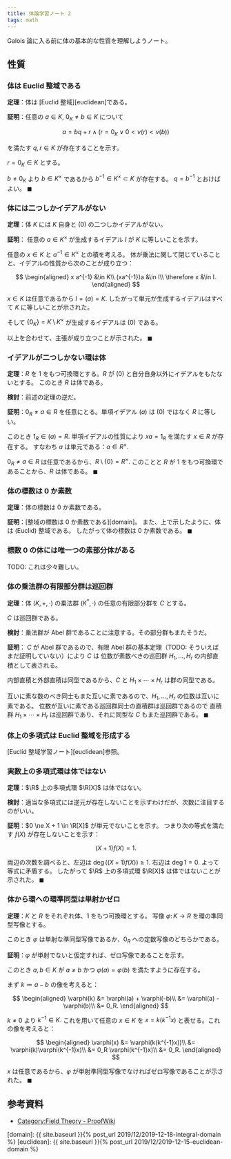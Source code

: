 ```yaml
---
title: 体論学習ノート 2
tags: math
---
```


Galois 論に入る前に体の基本的な性質を理解しようノート。

## 性質

### 体は Euclid 整域である

**定理**：体は [Euclid 整域][euclidean]である。

**証明**：任意の $a \in K,\:0_K \ne b \in K$ について

$$
a = bq + r \land (r = 0_K \lor 0 \lt \nu(r) \lt \nu(b))
$$

を満たす $q, r \in K$ が存在することを示す。

$r = 0_K \in K$ とする。

$b \ne 0_K$ より $b \in K^\times$ であるから $b^{-1} \in K^\times \subset K$ が存在する。
$q = b^{-1}$ とおけばよい。
$\blacksquare$

### 体には二つしかイデアルがない

**定理**：体 $K$ には $K$ 自身と $(0)$ の二つしかイデアルがない。

**証明**：
任意の $a \in K^\times$ が生成するイデアル $I$ が $K$ に等しいことを示す。

任意の $x \in K$ と $a^{-1} \in K^\times$ との積を考える。
体が乗法に関して閉じていることと、イデアルの性質から次のことが成り立つ：

$$
\begin{aligned}
    x a^{-1} &\in K\\
    (xa^{-1})a &\in I\\
    \therefore x &\in I.
\end{aligned}
$$

$x \in K$ は任意であるから $I = (a) = K.$
したがって単元が生成するイデアルはすべて $K$ に等しいことが示された。

そして $\lbrace 0_K \rbrace = K\setminus K^\times$ が生成するイデアルは $(0)$ である。

以上を合わせて、主張が成り立つことが示された。
$\blacksquare$

### イデアルが二つしかない環は体

**定理**：$R$ を 1 をもつ可換環とする。$R$ が $(0)$ と自分自身以外にイデアルをもたないとする。
このとき $R$ は体である。

**検討**：前述の定理の逆だ。

**証明**：$0_R \ne a \in R$ を任意にとる。単項イデアル $(a)$ は $(0)$ ではなく $R$ に等しい。

このとき $1_R \in (a) = R.$
単項イデアルの性質により $xa = 1_R$ を満たす $x \in R$ が存在する。
すなわち $a$ は単元である：$a \in R^\times.$

$0_R \ne a \in R$ は任意であるから、$R \setminus \lbrace 0 \rbrace = R^\times.$
このことと $R$ が 1 をもつ可換環であることから、$R$ は体である。
$\blacksquare$

### 体の標数は 0 か素数

**定理**：体の標数は 0 か素数である。

**証明**：[整域の標数は 0 か素数である][domain]。
また、上で示したように、体は (Euclid) 整域である。
したがって体の標数は 0 か素数である。
$\blacksquare$

### 標数 0 の体には唯一つの素部分体がある

TODO: これは少々難しい。

### 体の乗法群の有限部分群は巡回群

**定理**：体 $(K, +, \cdot)$ の乗法群 $(K^*, \cdot)$ の任意の有限部分群を $C$ とする。

$C$ は巡回群である。

**検討**：乗法群が Abel 群であることに注意する。その部分群もまたそうだ。

**証明**：
$C$ が Abel 群であるので、有限 Abel 群の基本定理（TODO: そういえばまだ証明していない）により $C$ は
位数が素数べきの巡回群 $H_1, \dotsc, H_r$ の内部直積として表される。

内部直積と外部直積は同型であるから、$C$ と $H_1 \times \dotsb \times H_r$ は群の同型である。

互いに素な数のべき同士もまた互いに素であるので、$H_1, \dotsc, H_r$ の位数は互いに素である。
位数が互いに素である巡回群同士の直積群は巡回群であるので
直積群 $H_1 \times \dotsb \times H_r$ は巡回群であり、それに同型な $C$ もまた巡回群である。
$\blacksquare$

### 体上の多項式は Euclid 整域を形成する

[Euclid 整域学習ノート][euclidean]参照。

### 実数上の多項式環は体ではない

**定理**：$\R$ 上の多項式環 $\R[X]$ は体ではない。

**検討**：適当な多項式には逆元が存在しないことを示すわけだが、次数に注目するのがいい。

**証明**：$0 \ne X + 1 \in \R[X]$ が単元でないことを示す。
つまり次の等式を満たす $f(X)$ が存在しないことを示す：

$$
(X + 1)f(X) = 1.
$$

両辺の次数を調べると、左辺は $\deg((X + 1)f(X)) \ge 1.$
右辺は $\deg 1 = 0.$ よって等式に矛盾する。
したがって $\R$ 上の多項式環 $\R[X]$ は体ではないことが示された。
$\blacksquare$

### 体から環への環準同型は単射かゼロ

**定理**：$K$ と $R$ をそれぞれ体、1 をもつ可換環とする。
写像 $\varphi\colon K \longrightarrow R$ を環の準同型写像とする。

このとき $\varphi$ は単射な準同型写像であるか、$0_R$ への定数写像のどちらかである。

**証明**：$\varphi$ が単射でないと仮定すれば、ゼロ写像であることを示す。

このとき $a, b \in K$ が $a \ne b$ かつ $\varphi(a) = \varphi(b)$ を満たすように存在する。

まず $k \coloneqq a - b$ の像を考えると：

$$
\begin{aligned}
    \varphi(k) &= \varphi(a) + \varphi(-b)\\
    &= \varphi(a) - \varphi(b)\\
    &= 0_R.
\end{aligned}
$$

$k \ne 0$ より $k^{-1} \in K.$ これを用いて任意の $x \in K$ を
$x = k(k^{-1}x)$ と表せる。これの像を考えると：

$$
\begin{aligned}
    \varphi(x) &= \varphi(k(k^{-1}x))\\
    &= \varphi(k)\varphi(k^{-1}x)\\
    &= 0_R \varphi(k^{-1}x)\\
    &= 0_R.
\end{aligned}
$$

$x$ は任意であるから、$\varphi$ が単射準同型写像でなければゼロ写像であることが示された。
$\blacksquare$

## 参考資料

* [Category:Field Theory - ProofWiki](https://proofwiki.org/wiki/Category:Field_Theory)

[domain]: {{ site.baseurl }}{% post_url 2019/12/2019-12-18-integral-domain %}
[euclidean]: {{ site.baseurl }}{% post_url 2019/12/2019-12-15-euclidean-domain %}
